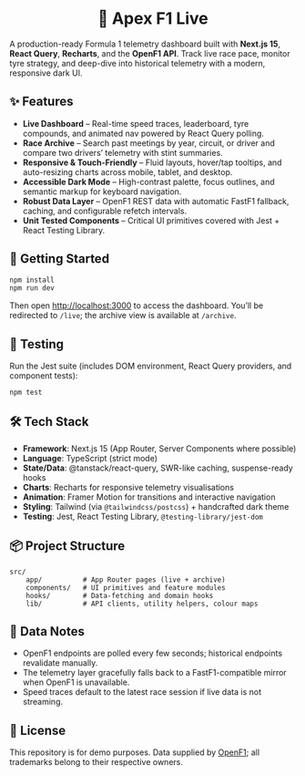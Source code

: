 <h1 align="center">🏁 Apex F1 Live</h1>

A production-ready Formula 1 telemetry dashboard built with **Next.js 15**, **React Query**, **Recharts**, and the **OpenF1 API**. Track live race pace, monitor tyre strategy, and deep-dive into historical telemetry with a modern, responsive dark UI.

## ✨ Features

- **Live Dashboard** – Real-time speed traces, leaderboard, tyre compounds, and animated nav powered by React Query polling.
- **Race Archive** – Search past meetings by year, circuit, or driver and compare two drivers’ telemetry with stint summaries.
- **Responsive & Touch-Friendly** – Fluid layouts, hover/tap tooltips, and auto-resizing charts across mobile, tablet, and desktop.
- **Accessible Dark Mode** – High-contrast palette, focus outlines, and semantic markup for keyboard navigation.
- **Robust Data Layer** – OpenF1 REST data with automatic FastF1 fallback, caching, and configurable refetch intervals.
- **Unit Tested Components** – Critical UI primitives covered with Jest + React Testing Library.

## 🚀 Getting Started

```bash
npm install
npm run dev
```

Then open [http://localhost:3000](http://localhost:3000) to access the dashboard. You’ll be redirected to `/live`; the archive view is available at `/archive`.

## 🧪 Testing

Run the Jest suite (includes DOM environment, React Query providers, and component tests):

```bash
npm test
```

## 🛠️ Tech Stack

- **Framework**: Next.js 15 (App Router, Server Components where possible)
- **Language**: TypeScript (strict mode)
- **State/Data**: @tanstack/react-query, SWR-like caching, suspense-ready hooks
- **Charts**: Recharts for responsive telemetry visualisations
- **Animation**: Framer Motion for transitions and interactive navigation
- **Styling**: Tailwind (via `@tailwindcss/postcss`) + handcrafted dark theme
- **Testing**: Jest, React Testing Library, `@testing-library/jest-dom`

## 📦 Project Structure

```
src/
	app/          # App Router pages (live + archive)
	components/   # UI primitives and feature modules
	hooks/        # Data-fetching and domain hooks
	lib/          # API clients, utility helpers, colour maps
```

## 📡 Data Notes

- OpenF1 endpoints are polled every few seconds; historical endpoints revalidate manually.
- The telemetry layer gracefully falls back to a FastF1-compatible mirror when OpenF1 is unavailable.
- Speed traces default to the latest race session if live data is not streaming.

## 📄 License

This repository is for demo purposes. Data supplied by [OpenF1](https://openf1.org); all trademarks belong to their respective owners.
